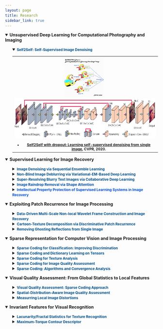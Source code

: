 ```yaml
---
layout: page
title: Research
sidebar_link: true
---
```

<!--
<p class="message">
  Carry on!
</p>
-->
<details open="">
<summary><strong>Unsupervised Deep Learning for Computational Photography and Imaging</strong></summary>
<ul>
<!--1-1-->
<details open="">
<summary><strong><small><font color="#004D86">Self2Self: Self-Supervised Image Denoising</font></small></strong></summary>

<table>
<tbody>
<tr>
 <th>
  <img src="https://github.com/csyhquan/csyhquan.github.io/raw/master/images/teaser_1.gif" alt="" height="130" />
  <a>&nbsp;</a>
  <img src="https://github.com/csyhquan/csyhquan.github.io/raw/master/images/r_im2.png" alt="" height="130" />
  <ul>
  <small>
   <li type="disc"><strong><a href="https://github.com/csyhquan/csyhquan.github.io/raw/master/manuscript/20x-cvpr-Self2Self%20With%20Dropout%20Learning%20Self-Supervised%20Denoising%20From%20Single%20Image.pdf">Self2Self with dropout: Learning self-supervised denoising from single image</a></strong>, CVPR, 2020.</li>
  </small>
  </ul>
 </th>
</tr>

</tbody>
</table>
</details>
</ul>
</details>

<!--2-->
<details open="">
<summary><strong>Supervised Learning for Image Recovery</strong></summary>
<ul>
<!--2-1-->
<details>
<summary><strong><small><font color="#004D86">Image Denoising via Sequential Ensemble Learning</font></small></strong></summary>

<table>
<tbody>
<tr>
 <th>
  <img src="https://github.com/csyhquan/csyhquan.github.io/raw/master/images/r_im3.png" alt="" height="130"/>
  <a>&nbsp;</a>
  <img src="https://github.com/csyhquan/csyhquan.github.io/raw/master/images/im_2_1_2.png" alt="" height="130"/>
<ul>
<small>
<li type="disc"><strong><a href="https://github.com/csyhquan/csyhquan.github.io/raw/master/manuscript/20-tip-Image%20Denoising%20via%20Sequential%20Ensemble%20Learning.pdf">Image denoising via sequential ensemble learning</a></strong>, TIP, 2020.</li>
</small>
</ul>
 </th>
</tr>
</tbody>
</table>
</details>

<!--2-2-->
<details>
<summary><strong><small><font color="#004D86">Non-Blind Image Deblurring via Variational-EM-Based Deep Learning</font></small></strong></summary>

<table>
<tbody>
<tr>
 <th>
  <img src="https://github.com/csyhquan/csyhquan.github.io/raw/master/images/r_im4.png" alt="" height="130" />
<ul>
<small>
<li type="disc"><strong><a href="https://github.com/csyhquan/csyhquan.github.io/raw/master/manuscript/20-cvpr-Variational-EM-based%20Deep%20Learning%20for%20Noise-blind%20Image%20Deblurring.pdf">Variational-EM-based deep learning for noise-blind image deblurring</a></strong>, CVPR, 2020.</li>
</small>
</ul>
 </th>
</tr>
</tbody>
</table>
</details>

<!--2-3-->
<details>
<summary><strong><small><font color="#004D86">Super-Resolving Blurry Text Images via Collaborative Deep Learning</font></small></strong></summary>

<table>
<tbody>
<tr>
 <th>
  <img src="https://github.com/csyhquan/csyhquan.github.io/raw/master/images/r_im5.png" alt="" height="130" />
  <a>&nbsp;</a>
  <img src="https://github.com/csyhquan/csyhquan.github.io/raw/master/images/r_im6.png" alt="" height="130"  />
<ul>
<small>
<li type="disc"><strong><a href="https://github.com/csyhquan/csyhquan.github.io/raw/master/manuscript/20x-tci-Collaborative%20Deep%20Learning%20for%20Super-Resolving%20Blurry%20Text%20Images.pdf">Collaborative deep learning for super-resolving blurry text images </a></strong>, TCI, 2020.</li>
</small>
</ul>
 </th>
</tr>
</tbody>
</table>
</details>

<!--2-4-->
<details>
<summary><strong><small><font color="#004DA6">Image Raindrop Removal via Shape Attention</font></small></strong></summary>

<table>
<tbody>
<tr>
 <th>
  <img src="https://github.com/csyhquan/csyhquan.github.io/raw/master/images/r_im7.png" alt="" height="130" />
  <img src="https://github.com/csyhquan/csyhquan.github.io/raw/master/images/r_im8.png" alt="" height="130" />
  <img src="https://github.com/csyhquan/csyhquan.github.io/raw/master/images/im_2_4_3.png" alt="" height="130"/>
<ul>
<small>
<li type="disc"><strong><a href="https://github.com/csyhquan/csyhquan.github.io/raw/master/manuscript/19-iccv-Deep%20Learning%20for%20Seeing%20Through%20Window%20With%20Raindrops.pdf">Deep learning for seeing through window with raindrops </a></strong>, ICCV, 2019.</li>
</small>
</ul>
 </th>
</tr>
</tbody>
</table>
</details>


<!--7-1-->
<details>
<summary><strong><small><font color="#004DD6">Intellectual Property Protection of Supervised Learning Systems in Image Recovery</font> </small></strong></summary>
<table>
<tbody>
<tr>
 <th>
  <img src="https://github.com/csyhquan/csyhquan.github.io/raw/master/images/im_6_2_1.png" alt="" height="130"/>
  <a>&nbsp;</a>
  <img src="https://github.com/csyhquan/csyhquan.github.io/raw/master/images/im_6_2_4.png" alt="" height="130"/>
<ul>
<small>
<li type="disc"><strong><a href="https://github.com/csyhquan/csyhquan.github.io/raw/master/manuscript/20x-tnnls-Watermarking%20Deep%20Neural%20Networks%20in%20Image%20Processing.pdf">Watermarking deep neural networks in image processing </a></strong>, TNNLS, 2020.</li>
</small>
</ul>
</th>
</tr>
</tbody>
</table>
</details>




</ul>
</details>



<!---------------------------------4-------------------------------------------------->
<!---------------------------------4-------------------------------------------------->
<!---------------------------------4-------------------------------------------------->
<details open="">
<summary><strong>Exploiting Patch Recurrence for Image Processing</strong></summary>
<ul>
<!--4-1-->
<details>
<summary><strong><small><font color="#004D86">Data-Driven Multi-Scale Non-local Wavelet Frame Construction and Image Recovery</font> </small></strong></summary>
<table>
<tbody>
<tr>
 <th>
  <img src="https://github.com/csyhquan/csyhquan.github.io/raw/master/images/im_4_1_1.png" alt="" height="130"/>
  <a>&nbsp;</a>
  <img src="https://github.com/csyhquan/csyhquan.github.io/raw/master/images/im_4_1_2.png" alt="" height="130"/>
  <a>&nbsp;</a>
  <img src="https://github.com/csyhquan/csyhquan.github.io/raw/master/images/im_4_1_3.png" alt="" height="130"/>
<ul>
<small>
<li type="disc"><strong><a href="https://github.com/csyhquan/csyhquan.github.io/raw/master/manuscript/15-josc-Data-driven%20multi-scale%20non-local%20wavelet%20frame%20construction%20and%20image%20recovery.pdf">Data-driven multi-scale non-local wavelet frame construction and image recovery </a></strong>, JoSC, 2015.</li>
</small>
</ul>
 </th>
</tr>
</tbody>
</table>
</details>
<!--4-2-->
<details>
<summary><strong><small><font color="#004D86">Cartoon-Texture Decomposition via Discriminative Patch Recurrence </font></small></strong></summary>
<table>
<tbody>
<tr>
 <th>
  <img src="https://github.com/csyhquan/csyhquan.github.io/raw/master/images/im_4_2_1.png" alt="" height="130"/>
  <a>&nbsp;</a>
  <img src="https://github.com/csyhquan/csyhquan.github.io/raw/master/images/im_4_2_2.png" alt="" height="130"/>
<ul>
<small>
<li type="disc"><strong><a href="https://github.com/csyhquan/csyhquan.github.io/raw/master/manuscript/20x-siam-Cartoon-Texture%20Image%20Decomposition%20using%20Orientation%20Characteristics%20in%20Patch%20Recurrence.pdf">Cartoon-texture image decomposition using orientation characteristics in  patch recurrence</a></strong>, SIIMS, 2020.</li>
</small>
</ul>
 </th>
</tr>
</tbody>
</table>
</details>
<!--4-3-->
<details>
<summary><strong><small><font color="#004D86">Removing Ghosting Reflections from Single Image </font></small></strong></summary>
<table>
<tbody>
<tr>
 <th>
  <img src="https://github.com/csyhquan/csyhquan.github.io/raw/master/images/im_4_3_1.png" alt="" height="130"/>
  <a>&nbsp;&nbsp;</a>
  <img src="https://github.com/csyhquan/csyhquan.github.io/raw/master/images/im_4_3_2.png" alt="" height="130"/>
<ul>
<small>
<li type="disc"><strong><a href="https://github.com/csyhquan/csyhquan.github.io/raw/master/manuscript/20-tci-Removing%20Reflection%20From%20a%20Single%20Image%20With%20Ghosting%20Effect.pdf">Removing reflection from a single image with ghosting effect</a></strong>, TCI, 2020.</li>
</small>
</ul>
 </th>
</tr>
</tbody>
</table>
</details>
</ul>
</details>

<!---------------------------------3-------------------------------------------------->
<!---------------------------------3-------------------------------------------------->
<!---------------------------------3-------------------------------------------------->
<details open="">
<summary><strong> Sparse Representation for Computer Vision and Image Processing</strong></summary>
<ul>
<!--3-1-->
<details>
<summary><strong><small><font color="#004D86">Sparse Coding for Classification: Improving Discrimination</font></small></strong></summary>
<table>
<tbody>
<tr>
 <th>
  <img src="https://github.com/csyhquan/csyhquan.github.io/raw/master/images/im_3_1_1.png" alt="" height="130"/>
  <img src="https://github.com/csyhquan/csyhquan.github.io/raw/master/images/im_3_1_2.png" alt="" height="130"/>
<ul>
<small>
<li type="disc"><strong><a href="https://github.com/csyhquan/csyhquan.github.io/raw/master/manuscript/19-spl-Supervised%20Sparse%20Coding%20With%20Decision%20Forest.pdf">Supervised sparse coding with decision forest</a></strong>, SPL, 2019.</li>
<li type="disc"><strong><a href="https://github.com/csyhquan/csyhquan.github.io/raw/master/manuscript/16-pr-Supervised%20dictionary%20learning%20with%20multiple%20classifier%20integration.pdf">Supervised dictionary learning with multiple classifier integration</a></strong>, PR, 2016.</li>
<li type="disc"><strong><a href="https://github.com/csyhquan/csyhquan.github.io/raw/master/manuscript/16-cvpr-Equiangular%20Kernel%20Dictionary%20Learning%20with%20Applications%20to%20Dynamic%20Texture%20Analysis.pdf">Equiangular kernel dictionary learning with applications to dynamic texture analysis</a></strong>, CVPR, 2016.</li>
<li type="disc"><strong><a href="https://github.com/csyhquan/csyhquan.github.io/raw/master/manuscript/16-cvpr-Sparse%20Coding%20for%20Classification%20via%20Discrimination%20Ensemble.pdf">Sparse coding for classification via discrimination ensemble</a></strong>, CVPR, 2016</li>
<li type="disc"><strong><a href="https://github.com/csyhquan/csyhquan.github.io/raw/master/manuscript/14-eccv-A%20Convergent%20Incoherent%20Dictionary%20Learning%20Algorithm%20for%20Sparse%20Coding.pdf">A convergent incoherent dictionary learning algorithm for sparse coding</a></strong>, ECCV, 2014.</li>
</small>
</ul>
 </th>
</tr>
</tbody>
</table>
</details>
<!--3-2-->
<details>
<summary><strong><small><font color="#004D86">Sparse Coding and Dictionary Learning on Tensors </font></small></strong></summary>
<table>
<tbody>
<tr>
 <th>
 <img src="https://github.com/csyhquan/csyhquan.github.io/raw/master/images/im_3_2_1.png" alt="" height="130"/>
<ul>
<small>
<li type="disc"><strong><a href="https://github.com/csyhquan/csyhquan.github.io/raw/master/manuscript/20x-tmm-Factorized%20Tensor%20Dictionary%20Learning%20for%20Visual%20Tensor%20Data%20Completion.PDF">Factorized tensor dictionary learning for visual tensor data completion </a></strong>, TMM, 2020.</li>
<li type="disc"><strong><a href="https://github.com/csyhquan/csyhquan.github.io/raw/master/manuscript/19-tcyb-Exploiting%20Global%20Low-rank%20Structure%20and%20Local%20Sparsity%20Nature%20for%20Tensor%20Completion.pdf">Exploiting global low-rank structure and local sparsity nature for tensor completion </a></strong>, TCYB, 2019.</li>
<li type="disc"><strong><a href="https://github.com/csyhquan/csyhquan.github.io/raw/master/manuscript/15-iccv-Dynamic%20Texture%20Recognition%20via%20Orthogonal%20Tensor%20Dictionary%20Learning.pdf">Dynamic texture recognition via orthogonal tensor dictionary learning </a></strong>, ICCV, 2015.</li>
</small>
</ul>
 </th>
</tr>
</tbody>
</table>
</details>
<!--3-3-->
<details>
<summary><strong><small><font color="#004D86">Sparse Coding for Texture Analysis</font></small></strong></summary>
<table>
<tbody>
<tr>
 <th>
  <img src="https://github.com/csyhquan/csyhquan.github.io/raw/master/images/im_3_3_1.png" alt="" height="130"/>
<ul>
<small>
<li type="disc"><strong><a href="https://github.com/csyhquan/csyhquan.github.io/raw/master/manuscript/20-spl-Weakly-Supervised%20Sparse%20Coding%20with%20Geometric%20Prior%20for%20Interactive%20Texture%20Segmentation.pdf">Weakly-supervised sparse coding with geometric prior for interactive texture segmentation </a></strong>, SPL, 2020.</li>
<li type="disc"><strong><a href="https://github.com/csyhquan/csyhquan.github.io/raw/master/manuscript/16-cvpr-Equiangular%20Kernel%20Dictionary%20Learning%20with%20Applications%20to%20Dynamic%20Texture%20Analysis.pdf">Equiangular kernel dictionary learning with applications to dynamic texture analysis</a></strong>, CVPR, 2016.</li>
<li type="disc"><strong><a href="https://github.com/csyhquan/csyhquan.github.io/raw/master/manuscript/15-iccv-Dynamic%20Texture%20Recognition%20via%20Orthogonal%20Tensor%20Dictionary%20Learning.pdf">Dynamic texture recognition via orthogonal tensor dictionary learning </a></strong>, ICCV, 2015.</li>
</small>
</ul>
 </th>
</tr>
</tbody>
</table>
</details>
<!--3-4-->
<details>
<summary><strong><small><font color="#004D86">Sparse Coding for Image Quality Assessment </font></small></strong></summary>
<table>
<tbody>
<tr>
 <th>
  <img src="https://github.com/csyhquan/csyhquan.github.io/raw/master/images/im_3_4_1.png" alt="" height="130"/>
  <a>&nbsp;</a>
  <img src="https://github.com/csyhquan/csyhquan.github.io/raw/master/images/im_3_4_2.png" alt="" height="130"/>
<ul>
<small>
<li type="disc"><strong><a href="https://github.com/csyhquan/csyhquan.github.io/raw/master/manuscript/20x-tmm-Image%20Quality%20Assessment%20Using%20Kernel%20Sparse%20Coding.pdf">Image quality assessment using kernel sparse coding</a></strong>, TMM, 2020.</li>
<li type="disc"><strong><a href="https://github.com/csyhquan/csyhquan.github.io/raw/master/manuscript/20-nca-Full-reference%20image%20quality%20metric%20for%20blurry%20images%20and%20compressed%20images%20using%20hybrid%20dictionary%20learning.pdf">Full-reference image quality metric for blurry images and compressed images using hybrid dictionary learning </a></strong>, NCA, 2020.</li>
</small>
</ul>
 </th>
</tr>
</tbody>
</table>
</details>
<!--3-5-->
<details>
<summary><strong><small><font color="#004D86">Sparse Coding: Algorithms and Convergence Analysis</font> </small></strong></summary>
<table>
<tbody>
<tr>
 <th>
  <img src="https://github.com/csyhquan/csyhquan.github.io/raw/master/images/im_3_5_1.png" alt="" height="130"/>
  <a>&nbsp;</a>
  <img src="https://github.com/csyhquan/csyhquan.github.io/raw/master/images/im_3_5_2.png" alt="" height="130"/>
<ul>
<small>
<li type="disc"><strong><a href="https://github.com/csyhquan/csyhquan.github.io/raw/master/manuscript/16-tpami-Dictionary%20learning%20for%20sparse%20coding_Algorithms%20and%20convergence%20analysis.pdf">Dictionary learning for sparse coding：Algorithms and convergence analysis </a></strong>, TPAMI, 2016.</li>
<li type="disc"><strong><a href="https://github.com/csyhquan/csyhquan.github.io/raw/master/manuscript/14-cvpr-l0%20norm%20based%20dictionary%20learning%20by%20proximal%20methods%20with%20global%20convergence.pdf">L0 norm-based dictionary learning by proximal methods with global convergence</a></strong>, CVPR, 2014.</li>
</small>
</ul>
 </th>
</tr>
</tbody>
</table>
</details>


</ul>
</details>



<!---------------------------------5-------------------------------------------------->
<!---------------------------------5-------------------------------------------------->
<!---------------------------------5-------------------------------------------------->
<details open="">
<summary><strong>Visual Quality Assessment: From Global Statistics to Local Features</strong></summary>
<ul>
<!--5-1-->
<details>
<summary><strong><small><font color="#004D86">Visual Quality Assessment: Sparse Coding Approach</font></small></strong></summary>
<table>
<tbody>
<tr>
 <th>
 <img src="https://github.com/csyhquan/csyhquan.github.io/raw/master/images/im_5_1_1.png" alt="" height="130"/>
 <a>&nbsp;</a>
 <img src="https://github.com/csyhquan/csyhquan.github.io/raw/master/images/im_5_1_2.png" alt="" height="130"/>
 <a>&nbsp;</a>
 <img src="https://github.com/csyhquan/csyhquan.github.io/raw/master/images/im_5_1_3.png" alt="" height="130"/>
<ul>
<small>
<li type="disc"><strong><a href="https://github.com/csyhquan/csyhquan.github.io/raw/master/manuscript/20-nca-Full-reference%20image%20quality%20metric%20for%20blurry%20images%20and%20compressed%20images%20using%20hybrid%20dictionary%20learning.pdf">Full-reference image quality metric for blurry images and compressed images using hybrid dictionary learning </a></strong>, NCA, 2020.</li>
<li type="disc"><strong><a href="https://github.com/csyhquan/csyhquan.github.io/raw/master/manuscript/20x-tmm-Image%20Quality%20Assessment%20Using%20Kernel%20Sparse%20Coding.pdf">Image quality assessment using kernel sparse coding</a></strong>, TMM, 2020.</li>
</small>
</ul>
 </th>
</tr>
</tbody>
</table>
</details>
<!--5-2-->
<details>
<summary><strong><small><font color="#004D86">Spatial-Distribution-Aware Image Quality Assessment </font></small></strong></summary>
<table>
<tbody>
<tr>
 <th>
 <img src="https://github.com/csyhquan/csyhquan.github.io/raw/master/images/im_5_2_0.png" alt="" height="130"/> 
<ul>
<small>
<li type="disc"><strong><a href="https://github.com/csyhquan/csyhquan.github.io/raw/master/manuscript/15-tip-Fractal%20Analysis%20for%20Reduced%20Reference%20Image%20Quality%20Assessment.pdf">Fractal analysis for reduced reference image quality assessment </a></strong>, TIP, 2015.</li>
<li type="disc"><strong><a href="https://github.com/csyhquan/csyhquan.github.io/raw/master/manuscript/15-sp-Directional%20regularity%20for%20visual%20quality%20estimation.pdf">Directional regularity for visual quality estimation </a></strong>, SP, 2015.</li>
<li type="disc"><strong><a href="https://github.com/csyhquan/csyhquan.github.io/raw/master/manuscript/14-spic-Reduced%20Reference%20Image%20Quality%20Assessment%20Using%20Regularity%20of%20Phase%20Congruency.pdf">Reduced reference image quality assessment using regularity of phase congruency </a></strong>, SPIC, 2014.</li>
</small>
</ul>
 </th>
</tr>
</tbody>
</table>
</details>
<!--5-3-->
<details>
<summary><strong><small><font color="#004D86">Measurring Local Image Distortions </font></small></strong></summary>
<table>
<tbody>
<tr>
 <th>
 <img src="https://github.com/csyhquan/csyhquan.github.io/raw/master/images/im_7_1_3.png" alt="" height="130" />
 <a>&nbsp;&nbsp;</a>
 <img src="https://github.com/csyhquan/csyhquan.github.io/raw/master/images/im_7_1_2.png" alt="" height="130" />
<ul>
<small>
<li type="disc"><strong><a href="https://github.com/csyhquan/csyhquan.github.io/raw/master/manuscript/17-iccv-Estimating%20Defocus%20Blur%20via%20Rank%20of%20Local%20Patches.pdf">Estimating defocus blur via rank of local patches </a></strong>, ICCV, 2017.</li>
</small>
</ul>
 </th>
</tr>
</tbody>
</table>
</details>
</ul>
</details>



<!---------------------------------6-------------------------------------------------->
<!---------------------------------6-------------------------------------------------->
<!---------------------------------6-------------------------------------------------->
<details open="">
<summary><strong>Invariant Features for Visual Recognition</strong></summary>
<ul>
<!--6-1-->
<details>
<summary><strong><small><font color="#004D86">Lacunarity/Fractal Statistics for Texture Recognition</font> </small></strong></summary>
<table>
<tbody>
<tr>
 <th>
 <img src="https://github.com/csyhquan/csyhquan.github.io/raw/master/images/laun.png" alt="" height="130"/>
 <img src="https://github.com/csyhquan/csyhquan.github.io/raw/master/images/laun1.png" alt="" height="130"/>
 <br>
 <img src="https://github.com/csyhquan/csyhquan.github.io/raw/master/images/im_6_1_1.png" alt="" height="130" />
 <a>&nbsp;</a>
  <img src="https://github.com/csyhquan/csyhquan.github.io/raw/master/images/im_6_1_2.png" alt="" height="130" />
<ul>
<small>
<li type="disc"><strong><a href="https://github.com/csyhquan/csyhquan.github.io/raw/master/manuscript/17-cviu-Spatiotemporal%20lacunarity%20spectrum%20for%20dynamic%20texture%20classification.pdf">Spatiotemporal lacunarity spectrum for dynamic texture classification</a></strong>, CVIU, 2017.</li>
<li type="disc"><strong><a href="https://github.com/csyhquan/csyhquan.github.io/raw/master/manuscript/15-icme-CHARACTERIZING%20DYNAMIC%20TEXTURES%20WITH%20SPACE-TIME%20LACUNARITY%20ANALYSIS.pdf">Characterizing dynamic textures with space-time lacunarity analysis </a></strong>, ICME, 2015.</li>
<li type="disc"><strong><a href="https://github.com/csyhquan/csyhquan.github.io/raw/master/manuscript/14-cvpr-Lacunarity%20Analysis%20on%20Image%20Patterns%20for%20Texture%20Classification.pdf">Lacunarity analysis on image patterns for texture classification </a></strong>, CVPR, 2014.</li>

<li type="disc"><strong><a href="https://github.com/csyhquan/csyhquan.github.io/raw/master/manuscript/15-pr-Classifying%20dynamic%20textures%20via%20spatiotemporal%20fractal%20analysis.pdf">Classifying dynamic textures via spatiotemporal fractal analysis </a></strong>, PR, 2015.</li>
<li type="disc"><strong><a href="https://github.com/csyhquan/csyhquan.github.io/raw/master/manuscript/14-ivc-A%20distinct%20and%20compact%20texture%20descriptor.pdf">A distinct and compact texture descriptor </a></strong>, IVC, 2014.</li>
<li type="disc"><strong><a href="https://github.com/csyhquan/csyhquan.github.io/raw/master/manuscript/11-iccv-Dynamic%20Texture%20Classification%20Using%20Dynamic%20Fractal%20Analysis.pdf">Dynamic texture classification using dynamic fractal analysis </a></strong>, ICCV, 2011.</li>
</small>
</ul>
</th>
</tr>
</tbody>
</table>
</details>
<!--6-2-->
<!--
<details>
<summary><strong><small><font color="#004D86">Fractal Spetrum Analysis </font></small></strong></summary>
<table>
<tbody>
<tr>
 <th>
 <img src="https://github.com/csyhquan/csyhquan.github.io/raw/master/images/im_6_1_1.png" alt="" height="130" />
 <a>&nbsp;</a>
  <img src="https://github.com/csyhquan/csyhquan.github.io/raw/master/images/im_6_1_2.png" alt="" height="130" />
<ul>
<small>
<li type="disc"><strong><a href="https://github.com/csyhquan/csyhquan.github.io/raw/master/manuscript/15-pr-Classifying%20dynamic%20textures%20via%20spatiotemporal%20fractal%20analysis.pdf">Classifying dynamic textures via spatiotemporal fractal analysis </a></strong>, PR, 2015.</li>
<li type="disc"><strong><a href="https://github.com/csyhquan/csyhquan.github.io/raw/master/manuscript/14-ivc-A%20distinct%20and%20compact%20texture%20descriptor.pdf">A distinct and compact texture descriptor </a></strong>, IVC, 2014.</li>
<li type="disc"><strong><a href="https://github.com/csyhquan/csyhquan.github.io/raw/master/manuscript/11-iccv-Dynamic%20Texture%20Classification%20Using%20Dynamic%20Fractal%20Analysis.pdf">Dynamic texture classification using dynamic fractal analysis </a></strong>, ICCV, 2011.</li>
</small>
</ul>
</th>
</tr>
</tbody>
</table>
</details>-->

<!--7-2-->
<details>
<summary><strong><small><font color="#004D86">Maximum-Torque Contour Descriptor </font></small></strong></summary>
<table>
<tbody>
<tr>
 <th>
 <img src="https://github.com/csyhquan/csyhquan.github.io/raw/master/images/im_7_2_1.png" alt="" height="130"/>
 <a>&nbsp;&nbsp;</a>
 <img src="https://github.com/csyhquan/csyhquan.github.io/raw/master/images/im_7_2_3.png" alt="" height="130"/>
 <a>&nbsp;&nbsp;</a>
 <img src="https://github.com/csyhquan/csyhquan.github.io/raw/master/images/im_7_2_4.png" alt="" height="130"/>
<ul>
<small>
<li type="disc"><strong><a href="https://github.com/csyhquan/csyhquan.github.io/raw/master/manuscript/12-cvpr-Contour-Based%20Recognition.pdf">Contour-based recognition </a></strong>, CVPR, 2012.</li>
</small>
</ul>
</th>
</tr>
</tbody>
</table>
</details>



</ul>
</details>

<!---------------------------------7-------------------------------------------------->
<!---------------------------------7-------------------------------------------------->
<!---------------------------------7-------------------------------------------------->


















